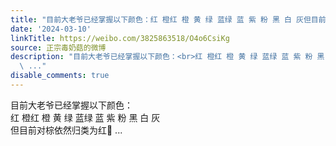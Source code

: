 ```yaml
---
title: "目前大老爷已经掌握以下颜色：红 橙红 橙 黄 绿 蓝绿 蓝 紫 粉 黑 白 灰但目前对棕依然归类为红\U0001F47F"
date: '2024-03-10'
linkTitle: https://weibo.com/3825863518/O4o6CsiKg
source: 正宗毒奶菇的微博
description: "目前大老爷已经掌握以下颜色：<br>红 橙红 橙 黄 绿 蓝绿 蓝 紫 粉 黑 白 灰<br>但目前对棕依然归类为红\U0001F47F
  \ ..."
disable_comments: true
---
```

目前大老爷已经掌握以下颜色：<br>红 橙红 橙 黄 绿 蓝绿 蓝 紫 粉 黑 白 灰<br>但目前对棕依然归类为红👿  ...